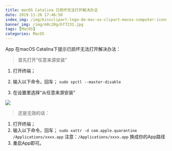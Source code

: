 ```yaml
---
title: macOS Catalina 已损坏无法打开解决办法
date: 2019-11-26 17:46:50
index_img: /img/kissclipart-logo-de-mac-os-clipart-macos-computer-icons-81d21f0ecb21adb8.png
banner_img: /img/m8c20gchf7231.jpg
tags: [MacOS]
categories: MacOS
---
```


App 在macOS Catalina下提示已损坏无法打开解决办法：

> 首先打开“任意来源安装”

<!-- more -->

1. 打开终端；
2. 输入以下命令，回车；
   `sudo spctl --master-disable`

3. 在设置里选择“从任意来源安装”

![](/img/Xnip2019-11-26_17-49-20.png)

>  还是无效的话：

1. 打开终端；
2. 输入以下命令，回车；
   `sudo xattr -d com.apple.quarantine /Applications/xxxx.app`
   注意：`/Applications/xxxx.app` 换成你的App路径
3. 重启App即可。


